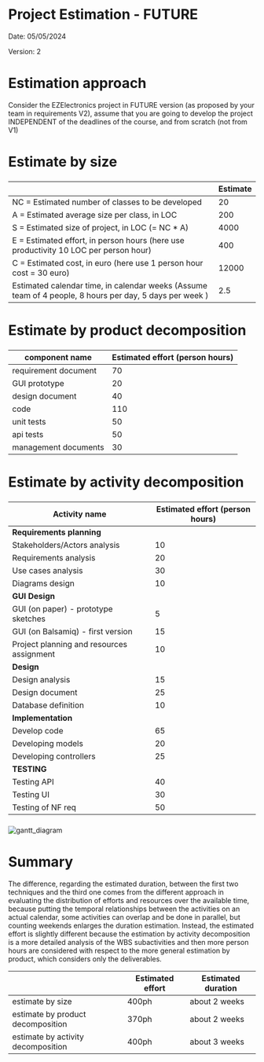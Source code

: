 # Project Estimation - FUTURE

Date: 05/05/2024

Version: 2

# Estimation approach

Consider the EZElectronics project in FUTURE version (as proposed by your team in requirements V2), assume that you are going to develop the project INDEPENDENT of the deadlines of the course, and from scratch (not from V1)

# Estimate by size

###

|                                                                                                         | Estimate |
| ------------------------------------------------------------------------------------------------------- | -------- |
| NC = Estimated number of classes to be developed                                                        | 20       |
| A = Estimated average size per class, in LOC                                                            | 200      |
| S = Estimated size of project, in LOC (= NC \* A)                                                       | 4000     |
| E = Estimated effort, in person hours (here use productivity 10 LOC per person hour)                    | 400      |
| C = Estimated cost, in euro (here use 1 person hour cost = 30 euro)                                     | 12000    |
| Estimated calendar time, in calendar weeks (Assume team of 4 people, 8 hours per day, 5 days per week ) | 2.5      |

# Estimate by product decomposition

###

| component name       | Estimated effort (person hours) |
| -------------------- | ------------------------------- |
| requirement document | 70                              |
| GUI prototype        | 20                              |
| design document      | 40                              |
| code                 | 110                             |
| unit tests           | 50                              |
| api tests            | 50                              |
| management documents | 30                              |

# Estimate by activity decomposition

###

| Activity name                             | Estimated effort (person hours) |
| ----------------------------------------- | ------------------------------- |
| **Requirements planning**                 |                                 |
| Stakeholders/Actors analysis              | 10                              |
| Requirements analysis                     | 20                              |
| Use cases analysis                        | 30                              |
| Diagrams design                           | 10                              |
| **GUI Design**                            |                                 |
| GUI (on paper) - prototype sketches       | 5                               |
| GUI (on Balsamiq) - first version         | 15                              |
| Project planning and resources assignment | 10                              |
| **Design**                                |                                 |
| Design analysis                           | 15                              |
| Design document                           | 25                              |
| Database definition                       | 10                              |
| **Implementation**                        |                                 |
| Develop code                              | 65                              |
| Developing models                         | 20                              |
| Developing controllers                    | 25                              |
| **TESTING**                               |                                 |
| Testing API                               | 40                              |
| Testing UI                                | 30                              |
| Testing of NF req                         | 50                              |

###

![gantt_diagram](/requirements_documents/v2/gantt_chart_v2.png)

# Summary

The difference, regarding the estimated duration, between the first two techniques and the third one comes from the different approach in evaluating the distribution of efforts and resources over the available time, because putting the temporal relationships between the activities on an actual calendar, some activities can overlap and be done in parallel, but counting weekends enlarges the duration estimation.
Instead, the estimated effort is slightly different because the estimation by activity decomposition is a more detailed analysis of the WBS subactivities and then more person hours are considered with respect to the more general estimation by product, which considers only the deliverables.

|                                    | Estimated effort | Estimated duration |
| ---------------------------------- | ---------------- | ------------------ |
| estimate by size                   | 400ph            | about 2 weeks      |
| estimate by product decomposition  | 370ph            | about 2 weeks      |
| estimate by activity decomposition | 400ph            | about 3 weeks      |
